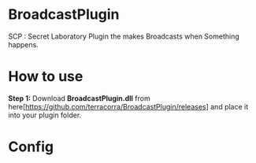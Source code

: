 # BroadcastPlugin
SCP : Secret Laboratory Plugin the makes Broadcasts when Something happens.

# How to use
**Step 1:** Download **BroadcastPlugin.dll** from here[https://github.com/terracorra/BroadcastPlugin/releases] and place it into your plugin folder.


# Config
